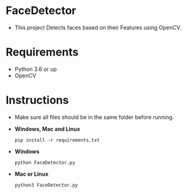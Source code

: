 # FaceDetector
- This project Detects faces based on their Features using OpenCV.

# Requirements
- Python 3.6 or up
- OpenCV

# Instructions
- Make sure all files should be in the same folder before running.

- **Windows, Mac and Linux**
  ```
  pip install -r requirements.txt
  ```
- **Windows**
  ```
  python FaceDetector.py
  ```
- **Mac or Linux**
  ```
  python3 FaceDetector.py
  ```
